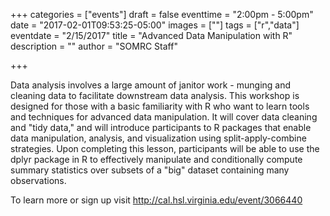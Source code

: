 +++
categories = ["events"]
draft = false
eventtime = "2:00pm - 5:00pm"
date = "2017-02-01T09:53:25-05:00"
images = [""]
tags = ["r","data"]
eventdate = "2/15/2017"
title = "Advanced Data Manipulation with R"
description = ""
author = "SOMRC Staff"

+++

Data analysis involves a large amount of janitor work - munging and cleaning data to facilitate downstream data analysis. This workshop is designed for those with a basic familiarity with R who want to learn tools and techniques for advanced data manipulation. It will cover data cleaning and "tidy data," and will introduce participants to R packages that enable data manipulation, analysis, and visualization using split-apply-combine strategies. Upon completing this lesson, participants will be able to use the dplyr package in R to effectively manipulate and conditionally compute summary statistics over subsets of a "big" dataset containing many observations.

To learn more or sign up visit http://cal.hsl.virginia.edu/event/3066440
